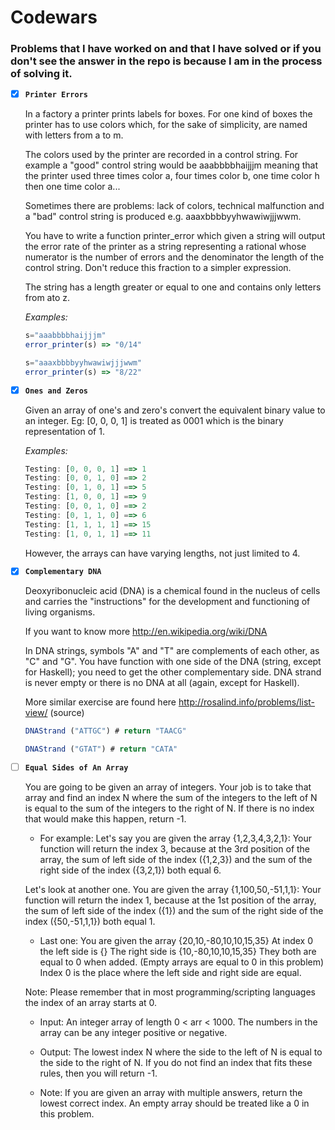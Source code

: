 # Codewars

### Problems that I have worked on and that I have solved or if you don't see the answer in the repo is because I am in the process of solving it. 


- [x] **`Printer Errors`**

   In a factory a printer prints labels for boxes. For one kind of boxes the printer has to use colors which, for the sake of simplicity, are named with letters from a to m.

   The colors used by the printer are recorded in a control string. For example a "good" control string would be aaabbbbhaijjjm meaning that the printer used three times color a, four times color b, one time color h then one time color a...

   Sometimes there are problems: lack of colors, technical malfunction and a "bad" control string is produced e.g. aaaxbbbbyyhwawiwjjjwwm.

   You have to write a function printer_error which given a string will output the error rate of the printer as a string representing a rational whose numerator is the number of errors and the denominator the length of the control string. Don't reduce this fraction to a simpler expression.

   The string has a length greater or equal to one and contains only letters from ato z.

   *Examples:*
   ```Javascript
   s="aaabbbbhaijjjm"
   error_printer(s) => "0/14"

   s="aaaxbbbbyyhwawiwjjjwwm"
   error_printer(s) => "8/22"
   ``` 

- [x] **`Ones and Zeros`**

   Given an array of one's and zero's convert the equivalent binary value to an integer.
   Eg: [0, 0, 0, 1] is treated as 0001 which is the binary representation of 1.

   *Examples:*
   ```Javascript
   Testing: [0, 0, 0, 1] ==> 1
   Testing: [0, 0, 1, 0] ==> 2
   Testing: [0, 1, 0, 1] ==> 5
   Testing: [1, 0, 0, 1] ==> 9
   Testing: [0, 0, 1, 0] ==> 2
   Testing: [0, 1, 1, 0] ==> 6
   Testing: [1, 1, 1, 1] ==> 15
   Testing: [1, 0, 1, 1] ==> 11
   ```
   However, the arrays can have varying lengths, not just limited to 4.

- [x] **`Complementary DNA`**

   Deoxyribonucleic acid (DNA) is a chemical found in the nucleus of cells and carries the "instructions" for the development and functioning of living organisms.

   If you want to know more http://en.wikipedia.org/wiki/DNA

   In DNA strings, symbols "A" and "T" are complements of each other, as "C" and "G". You have function with one side of the DNA (string, except for Haskell); you need to get the other complementary side. DNA strand is never empty or there is no DNA at all (again, except for Haskell).

   More similar exercise are found here http://rosalind.info/problems/list-view/ (source)

   ```Javascript
   DNAStrand ("ATTGC") # return "TAACG"

   DNAStrand ("GTAT") # return "CATA"
   ```

- [ ] **`Equal Sides of An Array`**

   
   You are going to be given an array of integers. Your job is to take that array and find an index N where the sum of the integers to the left of N is equal to the sum of the integers to the right of N. If there is no index that would make this happen, return -1.

   - For example:
   Let's say you are given the array {1,2,3,4,3,2,1}:
   Your function will return the index 3, because at the 3rd position of the array, the sum of left side of the index ({1,2,3}) and the sum of the right side of the index ({3,2,1}) both equal 6.

   Let's look at another one. 
   You are given the array {1,100,50,-51,1,1}: 
   Your function will return the index 1, because at the 1st position of the array, the sum of left side of the index ({1}) and the sum of the right side of the index ({50,-51,1,1}) both equal 1.

   - Last one:
   You are given the array {20,10,-80,10,10,15,35}
   At index 0 the left side is {}
   The right side is {10,-80,10,10,15,35}
   They both are equal to 0 when added. (Empty arrays are equal to 0 in this problem)
   Index 0 is the place where the left side and right side are equal.

   Note: Please remember that in most programming/scripting languages the index of an array starts at 0.

   - Input:
   An integer array of length 0 < arr < 1000. The numbers in the array can be any integer positive or negative.

   - Output:
   The lowest index N where the side to the left of N is equal to the side to the right of N. If you do not find an index that fits these rules, then you will return -1.

   - Note:
   If you are given an array with multiple answers, return the lowest correct index.
   An empty array should be treated like a 0 in this problem.










